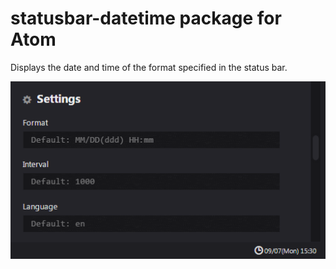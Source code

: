# statusbar-datetime package for Atom

Displays the date and time of the format specified in the status bar.

![screenshot](https://raw.githubusercontent.com/nobuhito/atom-statusbar-datetime/master/screenshot.png)
